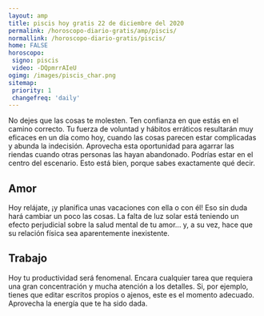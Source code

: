 ```yaml
---
layout: amp
title: piscis hoy gratis 22 de diciembre del 2020 
permalink: /horoscopo-diario-gratis/amp/piscis/
normallink: /horoscopo-diario-gratis/piscis/
home: FALSE
horoscopo:
 signo: piscis
 video: -DQpmrrAIeU
ogimg: /images/piscis_char.png
sitemap:
 priority: 1
 changefreq: 'daily'
---
```



No dejes que las cosas te molesten. Ten confianza en que estás en el camino correcto. Tu fuerza de voluntad y hábitos erráticos resultarán muy eficaces en un día como hoy, cuando las cosas parecen estar complicadas y abunda la indecisión. Aprovecha esta oportunidad para agarrar las riendas cuando otras personas las hayan abandonado. Podrías estar en el centro del escenario. Esto está bien, porque sabes exactamente qué decir.

## Amor

Hoy relájate, ¡y planifica unas vacaciones con ella o con él! Eso sin duda hará cambiar un poco las cosas. La falta de luz solar está teniendo un efecto perjudicial sobre la salud mental de tu amor... y, a su vez, hace que su relación física sea aparentemente inexistente.

## Trabajo

Hoy tu productividad será fenomenal. Encara cualquier tarea que requiera una gran concentración y mucha atención a los detalles. Si, por ejemplo, tienes que editar escritos propios o ajenos, este es el momento adecuado. Aprovecha la energía que te ha sido dada.